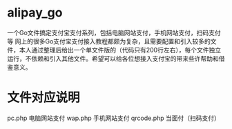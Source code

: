 # alipay_go
一个Go文件搞定支付宝支付系列，包括电脑网站支付，手机网站支付，扫码支付等
网上的很多Go支付宝支付接入教程都颇为复杂，且需要配置和引入较多的文件，本人通过整理后给出一个单文件版的（代码只有200行左右），每个文件独立运行，不依赖和引入其他文件。希望可以给各位想接入支付宝的带来些许帮助和借鉴意义。


# 文件对应说明
pc.php 电脑网站支付
wap.php   手机网站支付
qrcode.php   当面付（扫码支付）
